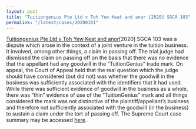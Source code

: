 ```yaml
---
layout: post
title: "Tuitiongenius Pte Ltd v Toh Yew Keat and anor [2020] SGCA 103"
permalink: "/latest/cases/20200101"
---
```


<a href="https://www.supremecourt.gov.sg/docs/default-source/module-document/judgement/-2020-sgca-103-(v-2)-pdf.pdf">Tuitiongenius Pte Ltd v Toh Yew Keat and anor</a>[2020] SGCA 103 was a dispute which arose in the context of a joint venture in the tuition business. It involved, among other things, a claim in passing off. The trial judge had dismissed the claim on passing off on the basis that there was no evidence that the appellant had any goodwill in the “TuitionGenius” trade mark. On appeal, the Court of Appeal held that the real question which the judge should have considered (but did not) was whether the goodwill in the business was sufficiently associated with the identifiers that it had used. While there was sufficient evidence of goodwill in the business as a whole, there was “thin” evidence of use of the “TuitionGenius” mark and all things considered the mark was not distinctive of the plaintiff/appellant’s business and therefore not sufficiently associated with the goodwill (in the business) to sustain a claim under the tort of passing off. The Supreme Court case summary may be accessed <a href="https://www.supremecourt.gov.sg/news/case-summaries/tuitiongenius-pte-ltd-v-toh-yew-keat-and-another">here</a>.

